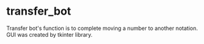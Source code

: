 # transfer_bot
Transfer bot's function is to complete moving a number to another notation.
GUI was created by tkinter library.
